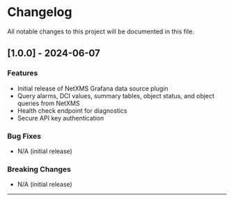 # Changelog

All notable changes to this project will be documented in this file.

## [1.0.0] - 2024-06-07

### Features
- Initial release of NetXMS Grafana data source plugin
- Query alarms, DCI values, summary tables, object status, and object queries from NetXMS
- Health check endpoint for diagnostics
- Secure API key authentication

### Bug Fixes
- N/A (initial release)

### Breaking Changes
- N/A (initial release)

---

